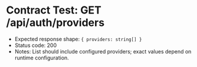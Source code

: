# Contract Test: GET /api/auth/providers

- Expected response shape: `{ providers: string[] }`
- Status code: 200
- Notes: List should include configured providers; exact values depend on runtime configuration.
